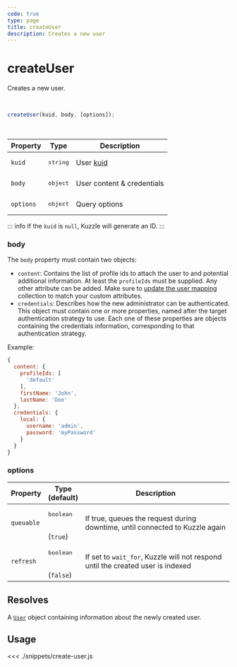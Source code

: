 ```yaml
---
code: true
type: page
title: createUser
description: Creates a new user
---
```


# createUser

Creates a new user.

<br />

```js
createUser(kuid, body, [options]);
```

<br />

| Property | Type | Description |
|--- |--- |--- |
| `kuid` | <pre>string</pre> | User [kuid](/core/1/guides/essentials/user-authentication#kuzzle-user-identifier-kuid) |
| `body` | <pre>object</pre> | User content &amp; credentials |
| `options` | <pre>object</pre> | Query options |

::: info
If the `kuid` is `null`, Kuzzle will generate an ID.
:::

### body

The `body` property must contain two objects:
- `content`: Contains the list of profile ids to attach the user to and potential additional information. At least the `profileIds` must be supplied.
Any other attribute can be added. 
Make sure to [update the user mapping](/sdk/js/6/controllers/security/update-user-mapping) collection to match your custom attributes.
- `credentials`: Describes how the new administrator can be authenticated. This object must contain one or more 
properties, named after the target authentication strategy to use. Each one of these properties are objects
containing the credentials information, corresponding to that authentication strategy.

Example: 

```js
{
  content: {
    profileIds: [
      'default'
    ],
    firstName: 'John',
    lastName: 'Doe'
  },
  credentials: {
    local: {
      username: 'admin',
      password: 'myPassword'
    }
  }
}
```

### options

| Property | Type<br />(default) | Description |
| --- | --- | --- |
| `queuable` | <pre>boolean</pre><br />(`true`) | If true, queues the request during downtime, until connected to Kuzzle again |
| `refresh` | <pre>boolean</pre><br />(`false`) | If set to `wait_for`, Kuzzle will not respond until the created user is indexed |

## Resolves

A [`User`](sdk/js/6/core-classes/user/introduction) object containing information about the newly created user.

## Usage

<<< ./snippets/create-user.js
